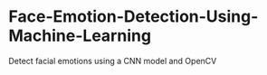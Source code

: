 # Face-Emotion-Detection-Using-Machine-Learning
Detect facial emotions using a CNN model and OpenCV
